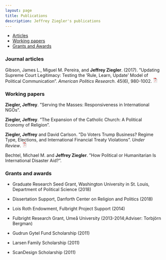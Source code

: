 ```yaml
---
layout: page
title: Publications
description: Jeffrey Ziegler's publications
---
```


<div class="navbar">
    <div class="navbar-inner">
        <ul class="nav">
            <li><a href="#articles">Articles</a></li>
            <li><a href="#workingPapers">Working papers</a></li>
            <li><a href="#grants">Grants and Awards</a></li>
        </ul>
    </div>
</div>

### <a name="articles"></a>Journal articles

Gibson, James L., Miguel M. Pereira, and **Jeffrey Ziegler**. (2017). ”Updating Supreme Court Legitimacy: Testing
the ’Rule, Learn, Update’ Model of Political Communication”. *American Politics Research*. 45(6), 980-1002.
[![pdf](icons16/pdf-icon.png)](https://drive.google.com/file/d/1YHqTlVkxxMtOSetTqnR4V8dhUR-LXqXT/view)

### <a name="workingPapers"></a>Working papers

**Ziegler, Jeffrey**. ”Serving the Masses: Responsiveness in International NGOs”.

**Ziegler, Jeffrey**. ”The Expansion of the Catholic Church: A Political Economy of Religion”.

**Ziegler, Jeffrey** and David Carlson. ”Do Voters Trump Business? Regime Type, Elections, and International Financial Treaty
Violations”. *Under Review*. [![pdf](icons16/pdf-icon.png)](https://drive.google.com/open?id=10Ae8jxMgbHcBat3hikysuSEkpXvje0yY)

Bechtel, Michael M. and **Jeffrey Ziegler**. ”How Political or Humanitarian Is International Disaster Aid?”.

### <a name="articles"></a>Grants and awards

- Graduate Research Seed Grant, Washington University in St. Louis, Department of Political Science (2018)

- Dissertation Support, Danforth Center on Religion and Politics (2018)

- Lois Roth Endowment, Fulbright Project Support (2014)

- Fulbright Research Grant, Umeå University (2013-2014;Adviser: Torbjörn Bergman)

- Gudrun Gytel Fund Scholarship (2011)

- Larsen Family Scholarship (2011)

- ScanDesign Scholarship (2011)
